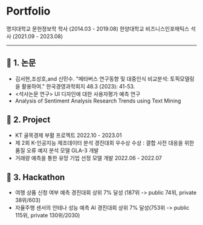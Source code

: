 # Portfolio

명지대학교 문헌정보학 학사 (2014.03 - 2019.08)
한양대학교 비즈니스인포매틱스 석사 (2021.09 - 2023.08)

----


## :round_pushpin: 1. 논문
- 김서현,조성호,and 신민수. "메타버스 연구동향 및 대중인식 비교분석: 토픽모델링을 활용하여." 한국경영과학회지 48.3 (2023): 41-53.
- <석사논문 연구> UI 디자인에 대한 사용자평가 예측 연구
- <preprint> Analysis of Sentiment Analysis Research Trends using Text Mining


## :round_pushpin: 2. Project
- KT 골목경제 부활 프로젝트 2022.10 - 2023.01
- 제 2회 K-인공지능 제조데이터 분석 경진대회 우수상 수상 : 결합 사전 대응을 위한 품질 오류 예지 분석 모델 GLA-3 개발
- 거래량 예측을 통한 유망 기업 선정 모델 개발 2022.06 - 2022.07


## :round_pushpin: 3. Hackathon
- 여행 상품 신청 여부 예측 경진대회 상위 7% 달성 (187위 -> public 74위, private 38위/603)
- 자율주행 센서의 안테나 성능 예측 AI 경진대회 상위 7% 달성(753위 -> public 115위, private 130위/2030)

